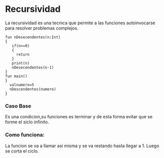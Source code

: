 # Recursividad
La recursividad es una tecnica que permite a las funciones autoinvocarse para resolver problemas complejos.
~~~~
fun nDesecendentes(n:Int)
{
   if(n<=0)
   {
     return
   }
   print(n)
   nDesecendentes(n-1)
}
fun main()
}
  valnumero=5
  nDescendentes(numero)
}
~~~~
### Caso Base
Es una condicion,su funciones es terminar y de esta forma evitar que se forme el siclo infinito.
### Como funciona:
La funcion se va a llamar asi misma y se va restando hasta llegar a 1.
Luego se corta el ciclo.
